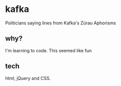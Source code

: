 # kafka
Politicians saying lines from Kafka's Zürau Aphorisms

## why?

I'm learning to code. This seemed like fun

## tech

html, jQuery and CSS.

